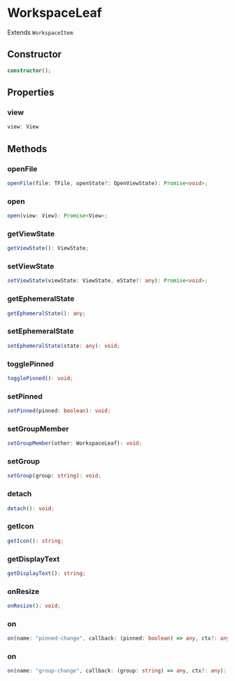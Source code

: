 # WorkspaceLeaf

Extends `WorkspaceItem`

## Constructor

```ts
constructor();
```

## Properties

### view

```ts
view: View
```

## Methods

### openFile

```ts
openFile(file: TFile, openState?: OpenViewState): Promise<void>;
```

### open

```ts
open(view: View): Promise<View>;
```

### getViewState

```ts
getViewState(): ViewState;
```

### setViewState

```ts
setViewState(viewState: ViewState, eState?: any): Promise<void>;
```

### getEphemeralState

```ts
getEphemeralState(): any;
```

### setEphemeralState

```ts
setEphemeralState(state: any): void;
```

### togglePinned

```ts
togglePinned(): void;
```

### setPinned

```ts
setPinned(pinned: boolean): void;
```

### setGroupMember

```ts
setGroupMember(other: WorkspaceLeaf): void;
```

### setGroup

```ts
setGroup(group: string): void;
```

### detach

```ts
detach(): void;
```

### getIcon

```ts
getIcon(): string;
```

### getDisplayText

```ts
getDisplayText(): string;
```

### onResize

```ts
onResize(): void;
```

### on

```ts
on(name: "pinned-change", callback: (pinned: boolean) => any, ctx?: any): EventRef;
```

### on

```ts
on(name: "group-change", callback: (group: string) => any, ctx?: any): EventRef;
```
